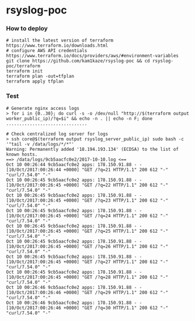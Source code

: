 # rsyslog-poc

### How to deploy

    # install the latest version of terraform https://www.terraform.io/downloads.html
    # configure AWS API credentials https://www.terraform.io/docs/providers/aws/#environment-variables
    git clone https://github.com/kam1kaze/rsyslog-poc && cd rsyslog-poc/terraform
    terraform init
    terraform plan -out=tfplan
    terraform apply tfplan

### Test

    # Generate nginx access logs
    > for i in {0..30}; do curl -s -o /dev/null "http://$(terraform output worker_public_ip)/?q=$i" && echo -n . || echo -n F; done
    ...............................

    # Check centralized log server for logs
    > ssh core@$(terraform output rsyslog_server_public_ip) sudo bash -c '"tail -v /data/logs/*/*"'
    Warning: Permanently added '18.194.193.134' (ECDSA) to the list of known hosts.
    ==> /data/logs/9cb5aacfc0e2/2017-10-10.log <==
    Oct 10 00:26:44 9cb5aacfc0e2 apps: 178.150.91.88 - - [10/Oct/2017:00:26:44 +0000] "GET /?q=21 HTTP/1.1" 200 612 "-" "curl/7.54.0" "-"
    Oct 10 00:26:45 9cb5aacfc0e2 apps: 178.150.91.88 - - [10/Oct/2017:00:26:45 +0000] "GET /?q=22 HTTP/1.1" 200 612 "-" "curl/7.54.0" "-"
    Oct 10 00:26:45 9cb5aacfc0e2 apps: 178.150.91.88 - - [10/Oct/2017:00:26:45 +0000] "GET /?q=23 HTTP/1.1" 200 612 "-" "curl/7.54.0" "-"
    Oct 10 00:26:45 9cb5aacfc0e2 apps: 178.150.91.88 - - [10/Oct/2017:00:26:45 +0000] "GET /?q=24 HTTP/1.1" 200 612 "-" "curl/7.54.0" "-"
    Oct 10 00:26:45 9cb5aacfc0e2 apps: 178.150.91.88 - - [10/Oct/2017:00:26:45 +0000] "GET /?q=25 HTTP/1.1" 200 612 "-" "curl/7.54.0" "-"
    Oct 10 00:26:45 9cb5aacfc0e2 apps: 178.150.91.88 - - [10/Oct/2017:00:26:45 +0000] "GET /?q=26 HTTP/1.1" 200 612 "-" "curl/7.54.0" "-"
    Oct 10 00:26:45 9cb5aacfc0e2 apps: 178.150.91.88 - - [10/Oct/2017:00:26:45 +0000] "GET /?q=27 HTTP/1.1" 200 612 "-" "curl/7.54.0" "-"
    Oct 10 00:26:45 9cb5aacfc0e2 apps: 178.150.91.88 - - [10/Oct/2017:00:26:45 +0000] "GET /?q=28 HTTP/1.1" 200 612 "-" "curl/7.54.0" "-"
    Oct 10 00:26:46 9cb5aacfc0e2 apps: 178.150.91.88 - - [10/Oct/2017:00:26:46 +0000] "GET /?q=29 HTTP/1.1" 200 612 "-" "curl/7.54.0" "-"
    Oct 10 00:26:46 9cb5aacfc0e2 apps: 178.150.91.88 - - [10/Oct/2017:00:26:46 +0000] "GET /?q=30 HTTP/1.1" 200 612 "-" "curl/7.54.0" "-"

